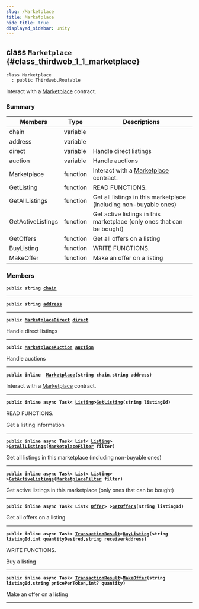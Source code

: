 ```yaml
---
slug: /Marketplace
title: Marketplace
hide_title: true
displayed_sidebar: unity
---
```


## class `Marketplace` {#class_thirdweb_1_1_marketplace}

```
class Marketplace
  : public Thirdweb.Routable
```

Interact with a [Marketplace](#class_thirdweb_1_1_marketplace) contract.

### Summary

| Members | Type | Descriptions |
| ------- | ---- | ------------ |
| chain | variable |  |
| address | variable |  |
| direct | variable | Handle direct listings |
| auction | variable | Handle auctions |
| Marketplace | function | Interact with a [Marketplace](#class_thirdweb_1_1_marketplace) contract. |
| GetListing | function | READ FUNCTIONS. |
| GetAllListings | function | Get all listings in this marketplace (including non-buyable ones) |
| GetActiveListings | function | Get active listings in this marketplace (only ones that can be bought) |
| GetOffers | function | Get all offers on a listing |
| BuyListing | function | WRITE FUNCTIONS. |
| MakeOffer | function | Make an offer on a listing |

### Members

**`public string `[`chain`](#class_thirdweb_1_1_marketplace_1a29198058e94889f280093d44b4ee55d2)**

---

**`public string `[`address`](#class_thirdweb_1_1_marketplace_1af4d8e43c01a267c50a7104b88ed26eab)**

---

**`public `[`MarketplaceDirect`](docs/unity/MarketplaceDirect.md#class_thirdweb_1_1_marketplace_direct)` `[`direct`](#class_thirdweb_1_1_marketplace_1a122030796b9dd39b5515e2b1ebdf203f)**

Handle direct listings

---

**`public `[`MarketplaceAuction`](docs/unity/MarketplaceAuction.md#class_thirdweb_1_1_marketplace_auction)` `[`auction`](#class_thirdweb_1_1_marketplace_1a4b3b6a5c3cd7d949d0d5daa1db870e54)**

Handle auctions

---

**`public inline  `[`Marketplace`](#class_thirdweb_1_1_marketplace_1ae9f5fee7e78e1db8e1e2de8e8e763ce3)`(string chain,string address)`**

Interact with a [Marketplace](#class_thirdweb_1_1_marketplace) contract.

---

**`public inline async Task< `[`Listing`](docs/unity/Listing.md#class_thirdweb_1_1_listing)` > `[`GetListing`](#class_thirdweb_1_1_marketplace_1aa2506d499cf41c394b901d90cf1afecf)`(string listingId)`**

READ FUNCTIONS.

Get a listing information

---

**`public inline async Task< List< `[`Listing`](docs/unity/Listing.md#class_thirdweb_1_1_listing)` > > `[`GetAllListings`](#class_thirdweb_1_1_marketplace_1a258a8094a882113a15514d298a46fb74)`(`[`MarketplaceFilter`](docs/unity/MarketplaceFilter.md#class_thirdweb_1_1_marketplace_filter)` filter)`**

Get all listings in this marketplace (including non-buyable ones)

---

**`public inline async Task< List< `[`Listing`](docs/unity/Listing.md#class_thirdweb_1_1_listing)` > > `[`GetActiveListings`](#class_thirdweb_1_1_marketplace_1abd3205f14d2e2d4f28db17b800d485ac)`(`[`MarketplaceFilter`](docs/unity/MarketplaceFilter.md#class_thirdweb_1_1_marketplace_filter)` filter)`**

Get active listings in this marketplace (only ones that can be bought)

---

**`public inline async Task< List< `[`Offer`](docs/unity/Offer.md#struct_thirdweb_1_1_offer)` > > `[`GetOffers`](#class_thirdweb_1_1_marketplace_1af0ba39e692b262fae3871c2d6874318c)`(string listingId)`**

Get all offers on a listing

---

**`public inline async Task< `[`TransactionResult`](docs/unity/TransactionResult.md#class_thirdweb_1_1_transaction_result)` > `[`BuyListing`](#class_thirdweb_1_1_marketplace_1a7490b25b2f4d8cfb91cd9dfe378f7597)`(string listingId,int quantityDesired,string receiverAddress)`**

WRITE FUNCTIONS.

Buy a listing

---

**`public inline async Task< `[`TransactionResult`](docs/unity/TransactionResult.md#class_thirdweb_1_1_transaction_result)` > `[`MakeOffer`](#class_thirdweb_1_1_marketplace_1abbbca7e3bb6f03ef1449f875c1e38e6d)`(string listingId,string pricePerToken,int? quantity)`**

Make an offer on a listing

---
